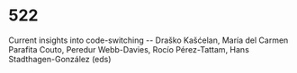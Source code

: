 # 522
Current insights into code-switching -- Draško Kašćelan, María del Carmen Parafita Couto, Peredur Webb-Davies, Rocío Pérez-Tattam, Hans Stadthagen-González (eds) 
